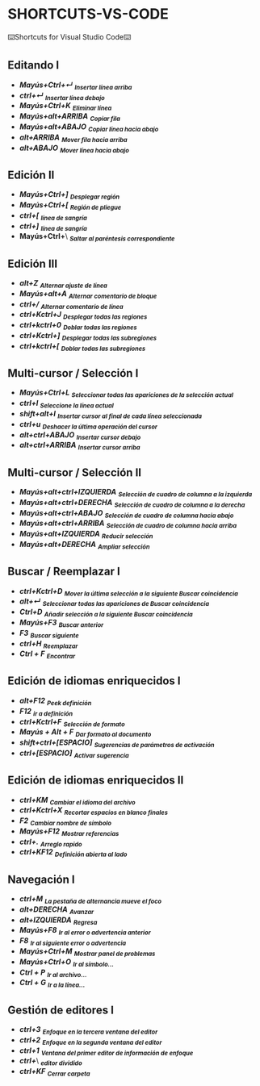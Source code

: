 # SHORTCUTS-VS-CODE
⌨️Shortcuts for Visual Studio Code⌨️

## Editando I  
- ***Mayús+Ctrl+↵***    <sub>**_Insertar línea arriba_**</sub>
- ***ctrl+↵***     <sub>**_Insertar línea debajo_**</sub>
- ***Mayús+Ctrl+K***     <sub>**_Eliminar línea_**</sub>
- ***Mayús+alt+ARRIBA***  <sub>**_Copiar fila_**</sub>
- ***Mayús+alt+ABAJO***   <sub>**_Copiar línea hacia abajo_**</sub>
- ***alt+ARRIBA***    <sub>**_Mover fila hacia arriba_**</sub>
- ***alt+ABAJO***     <sub>**_Mover línea hacia abajo_**</sub>
 
## Edición II
- ***Mayús+Ctrl+]***  <sub>**_Desplegar región_**</sub>
- ***Mayús+Ctrl+[*** <sub>**_Región de pliegue_**</sub>
- ***ctrl+[***  <sub>**_línea de sangría_**</sub>
- ***ctrl+]***   <sub>**_línea de sangría_**</sub>
- **Mayús+Ctrl+**\  <sub>**_Saltar al paréntesis correspondiente_**</sub>
 
## Edición III
- ***alt+Z***   <sub>**_Alternar ajuste de línea_**</sub>
- ***Mayús+alt+A***   <sub>**_Alternar comentario de bloque_**</sub>
- ***ctrl+/***    <sub>**_Alternar comentario de línea_**</sub>
- ***ctrl+Kctrl+J***   <sub>**_Desplegar todas las regiones_**</sub>
- ***ctrl+kctrl+0***   <sub>**_Doblar todas las regiones_**</sub>
- ***ctrl+Kctrl+]***    <sub>**_Desplegar todas las subregiones_**</sub>
- ***ctrl+kctrl+[*** <sub>**_Doblar todas las subregiones_**</sub>
 
## Multi-cursor / Selección I
- ***Mayús+Ctrl+L***    <sub>**_Seleccionar todas las apariciones de la selección actual_**</sub>
- ***ctrl+I***     <sub>**_Seleccione la línea actual_**</sub>
- ***shift+alt+I***   <sub>**_Insertar cursor al final de cada línea seleccionada_**</sub>
- ***ctrl+u***      <sub>**_Deshacer la última operación del cursor_**</sub>
- ***alt+ctrl+ABAJO***   <sub>**_Insertar cursor debajo_**</sub>
- ***alt+ctrl+ARRIBA***   <sub>**_Insertar cursor arriba_**</sub>
 
## Multi-cursor / Selección II
- ***Mayús+alt+ctrl+IZQUIERDA***  <sub>**_Selección de cuadro de columna a la izquierda_**</sub>
- ***Mayús+alt+ctrl+DERECHA***     <sub>**_Selección de cuadro de columna a la derecha_**</sub>
- ***Mayús+alt+ctrl+ABAJO***    <sub>**_Selección de cuadro de columna hacia abajo_**</sub>
- ***Mayús+alt+ctrl+ARRIBA***   <sub>**_Selección de cuadro de columna hacia arriba_**</sub>
- ***Mayús+alt+IZQUIERDA***     <sub>**_Reducir selección_**</sub>
- ***Mayús+alt+DERECHA***    <sub>**_Ampliar selección_**</sub>
 
## Buscar / Reemplazar I
- ***ctrl+Kctrl+D***   <sub>**_Mover la última selección a la siguiente Buscar coincidencia_**</sub>
- ***alt+↵***      <sub>**_Seleccionar todas las apariciones de Buscar coincidencia_**</sub>
- ***Ctrl+D***     <sub>**_Añadir selección a la siguiente Buscar coincidencia_**</sub>
- ***Mayús+F3***     <sub>**_Buscar anterior_**</sub>
- ***F3***     <sub>**_Buscar siguiente_**</sub>
- ***ctrl+H***      <sub>**_Reemplazar_**</sub>
- ***Ctrl + F***     <sub>**_Encontrar_**</sub>
 
## Edición de idiomas enriquecidos I
- ***alt+F12***   <sub>**_Peek definición_**</sub>
- ***F12***    <sub>**_ir a definición_**</sub>
- ***ctrl+Kctrl+F***    <sub>**_Selección de formato_**</sub>
- ***Mayús + Alt + F***    <sub>**_Dar formato al documento_**</sub>
- ***shift+ctrl+[ESPACIO]***    <sub>**_Sugerencias de parámetros de activación_**</sub>
- ***ctrl+[ESPACIO]***      <sub>**_Activar sugerencia_**</sub>
 
## Edición de idiomas enriquecidos II
- ***ctrl+KM***   <sub>**_Cambiar el idioma del archivo_**</sub>
- ***ctrl+Kctrl+X***     <sub>**_Recortar espacios en blanco finales_**</sub>
- ***F2***    <sub>**_Cambiar nombre de símbolo_**</sub>
- ***Mayús+F12***    <sub>**_Mostrar referencias_**</sub>
- ***ctrl+.***     <sub>**_Arreglo rapido_**</sub>
- ***ctrl+KF12***   <sub>**_Definición abierta al lado_**</sub>
 
## Navegación I
- ***ctrl+M***     <sub>**_La pestaña de alternancia mueve el foco_**</sub>
- ***alt+DERECHA***     <sub>**_Avanzar_**</sub>
- ***alt+IZQUIERDA***    <sub>**_Regresa_**</sub>
- ***Mayús+F8***     <sub>**_Ir al error o advertencia anterior_**</sub>
- ***F8***      <sub>**_Ir al siguiente error o advertencia_**</sub>
- ***Mayús+Ctrl+M***    <sub>**_Mostrar panel de problemas_**</sub>
- ***Mayús+Ctrl+O***   <sub>**_Ir al símbolo..._**</sub>
- ***Ctrl + P***   <sub>**_Ir al archivo..._**</sub>
- ***Ctrl + G***   <sub>**_Ir a la línea…_**</sub>
 
## Gestión de editores I
- ***ctrl+3***     <sub>**_Enfoque en la tercera ventana del editor_**</sub>
- ***ctrl+2***    <sub>**_Enfoque en la segunda ventana del editor_**</sub>
- ***ctrl+1***     <sub>**_Ventana del primer editor de información de enfoque_**</sub>
- ***ctrl+***\     <sub>**_editor dividido_**</sub>
- ***ctrl+KF***   <sub>**_Cerrar carpeta_**</sub>
